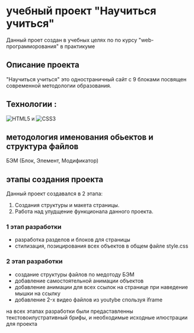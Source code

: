 # учебный проект "Научиться учиться"
Данный проет создан в учебных целях по по курсу "web-программорования" в практикуме</br>

## Описание проекта
"Научиться учиться" это одностраничный сайт с 9 блоками посвящен современной методологии образования.</br>

## Технологии :
![HTML5](https://img.shields.io/badge/html5-%23E34F26.svg?style=for-the-badge&logo=html5&logoColor=white)  и ![CSS3](https://img.shields.io/badge/css3-%231572B6.svg?style=for-the-badge&logo=css3&logoColor=white)</br>

##  методология именования обьектов и структура файлов 
БЭМ (Блок, Элемент, Модификатор) 

## этапы создания проекта
Данный проект создавался в 2 этапа:
1. Создания структуры и макета страницы.
2. Работа над улудщение функционала данного проекта.

### 1 этап разработки
- разработка разделов и блоков для страницы
- стилизация, позицирования всех объектов в общем файле style.css
### 2 этап разработки
- создание структуры файлов по медотоду БЭМ
- добавление самостоятельной анимации объектов
- добавление анимации для всех ссылок на странице при наведение мышки на ссылку
- добавление 2-x видео файлов из youtybe спользуя iframe

на всех этапах разработки были предаставленны текстовоилустративный брифы, и необходимые исходные илюстрации для проекта 
